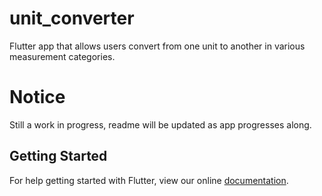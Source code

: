 # unit_converter

Flutter app that allows users convert from one unit to another in various measurement categories.

# Notice
Still a work in progress, readme will be updated as app progresses along.

## Getting Started

For help getting started with Flutter, view our online
[documentation](https://flutter.io/).
